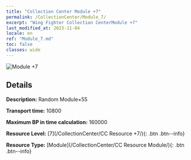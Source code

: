 ```yaml
---
title: "Collection Center Module +7"
permalink: /CollectionCenter/Module_7/
excerpt: "Wing Fighter Collection CenterModule +7"
last_modified_at: 2023-11-04
locale: en
ref: "Module_7.md"
toc: false
classes: wide
---
```



![Module +7](/images/cc/CC_Module_5.png)

## Details

  **Description:** Random Module×55

  **Transport time:** 10800

  **Maximum BP in time calculation:** 160000

  **Resource Level:** [7](/CollectionCenter/CC Resource +7/){: .btn .btn--info}

  **Resource Type:** [Module](/CollectionCenter/CC Resource Module/){: .btn .btn--info}

